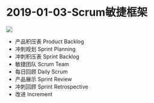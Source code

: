 # 2019-01-03-Scrum敏捷框架

![](https://sggggy.github.io/images/scrum-framework.jpg)



* 产品积压表 Product Backlog
* 冲刺规划 Sprint Planning
* 冲刺积压表 Sprint Backlog
* 敏捷团队 Scrum Team
* 每日回顾 Daily Scrum
* 产品展示 Sprint Review
* 冲刺回顾 Sprint Retrospective
* 改进 Increment